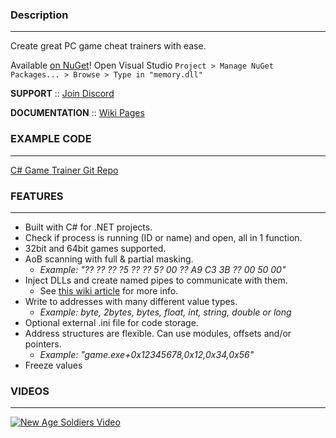 ### Description
---
Create great PC game cheat trainers with ease.

Available [on NuGet](https://www.nuget.org/packages/Memory.dll/)! Open Visual Studio ```Project > Manage NuGet Packages... > Browse > Type in "memory.dll"```

**SUPPORT** :: [Join Discord](https://discord.gg/9d7fB5a)

**DOCUMENTATION** :: [Wiki Pages](https://github.com/erfg12/memory.dll/wiki)

### EXAMPLE CODE
---
[C# Game Trainer Git Repo](https://github.com/erfg12/Game-Trainers)

### FEATURES
---
* Built with C# for .NET projects.
* Check if process is running (ID or name) and open, all in 1 function.
* 32bit and 64bit games supported.
* AoB scanning with full & partial masking.
    * _Example: "?? ?? ?? ?5 ?? ?? 5? 00 ?? A9 C3 3B ?? 00 50 00"_
* Inject DLLs and create named pipes to communicate with them.
    * See [this wiki article](https://github.com/erfg12/memory.dll/wiki/Using-Named-Pipes) for more info.
* Write to addresses with many different value types.
    * _Example: byte, 2bytes, bytes, float, int, string, double or long_
* Optional external .ini file for code storage.
* Address structures are flexible. Can use modules, offsets and/or pointers. 
    * _Example: "game.exe+0x12345678,0x12,0x34,0x56"_
* Freeze values
    
### VIDEOS
---
[![New Age Soldiers Video](https://img.youtube.com/vi/OKJsbDDh5CE/0.jpg)](https://www.youtube.com/watch?v=OKJsbDDh5CE)
